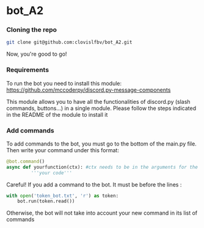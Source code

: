 # bot_A2

### Cloning the repo

```sh
git clone git@github.com:clovislfbv/bot_A2.git
```
Now, you're good to go!

### Requirements
To run the bot you need to install this module: https://github.com/mccoderpy/discord.py-message-components

This module allows you to have all the functionalities of discord.py (slash commands, buttons...) in a single module. Please follow the steps indicated in the README of the module to install it

### Add commands
To add commands to the bot, you must go to the bottom of the main.py file. Then write your command under this format:
```py
@bot.command()
async def yourfunction(ctx): #ctx needs to be in the arguments for the command to work on Discord 
         '''your code'''
```

Careful! If you add a command to the bot. It must be before the lines :
```py
with open('token_bot.txt', 'r') as token:
    bot.run(token.read())
```
Otherwise, the bot will not take into account your new command in its list of commands
